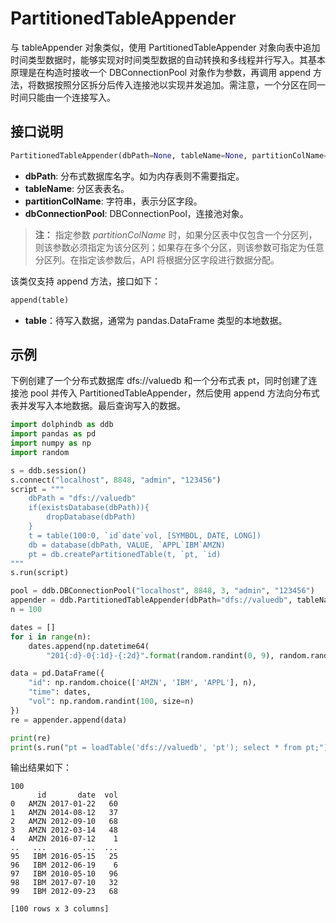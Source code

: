 # PartitionedTableAppender

与 tableAppender 对象类似，使用 PartitionedTableAppender 对象向表中追加时间类型数据时，能够实现对时间类型数据的自动转换和多线程并行写入。其基本原理是在构造时接收一个 DBConnectionPool 对象作为参数，再调用 append 方法，将数据按照分区拆分后传入连接池以实现并发追加。需注意，一个分区在同一时间只能由一个连接写入。

## 接口说明

```python
PartitionedTableAppender(dbPath=None, tableName=None, partitionColName=None, dbConnectionPool=None)
```

* **dbPath**: 分布式数据库名字。如为内存表则不需要指定。
* **tableName**: 分区表表名。
* **partitionColName**: 字符串，表示分区字段。
* **dbConnectionPool**: DBConnectionPool，连接池对象。

> **注：** 指定参数 *partitionColName* 时，如果分区表中仅包含一个分区列，则该参数必须指定为该分区列；如果存在多个分区，则该参数可指定为任意分区列。在指定该参数后，API 将根据分区字段进行数据分配。

该类仅支持 append 方法，接口如下：

```python
append(table)
```

* **table**：待写入数据，通常为 pandas.DataFrame 类型的本地数据。

## 示例

下例创建了一个分布式数据库 dfs://valuedb 和一个分布式表 pt，同时创建了连接池 pool 并传入 PartitionedTableAppender，然后使用 append 方法向分布式表并发写入本地数据。最后查询写入的数据。

```python
import dolphindb as ddb
import pandas as pd
import numpy as np
import random

s = ddb.session()
s.connect("localhost", 8848, "admin", "123456")
script = """
    dbPath = "dfs://valuedb"
    if(existsDatabase(dbPath)){
        dropDatabase(dbPath)
    }
    t = table(100:0, `id`date`vol, [SYMBOL, DATE, LONG])
    db = database(dbPath, VALUE, `APPL`IBM`AMZN)
    pt = db.createPartitionedTable(t, `pt, `id)
"""
s.run(script)

pool = ddb.DBConnectionPool("localhost", 8848, 3, "admin", "123456")
appender = ddb.PartitionedTableAppender(dbPath="dfs://valuedb", tableName="pt", partitionColName="id", dbConnectionPool=pool)
n = 100

dates = []
for i in range(n):
    dates.append(np.datetime64(
        "201{:d}-0{:1d}-{:2d}".format(random.randint(0, 9), random.randint(1, 9), random.randint(10, 28))))

data = pd.DataFrame({
    "id": np.random.choice(['AMZN', 'IBM', 'APPL'], n), 
    "time": dates,
    "vol": np.random.randint(100, size=n)
})
re = appender.append(data)

print(re)
print(s.run("pt = loadTable('dfs://valuedb', 'pt'); select * from pt;"))
```

输出结果如下：

```
100
      id       date  vol
0   AMZN 2017-01-22   60
1   AMZN 2014-08-12   37
2   AMZN 2012-09-10   68
3   AMZN 2012-03-14   48
4   AMZN 2016-07-12    1
..   ...        ...  ...
95   IBM 2016-05-15   25
96   IBM 2012-06-19    6
97   IBM 2010-05-10   96
98   IBM 2017-07-10   32
99   IBM 2012-09-23   68

[100 rows x 3 columns]
```
